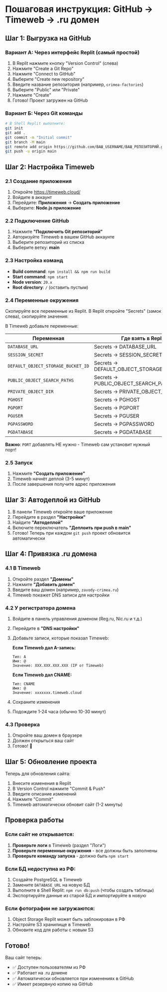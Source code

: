 # Пошаговая инструкция: GitHub → Timeweb → .ru домен

## Шаг 1: Выгрузка на GitHub

### Вариант А: Через интерфейс Replit (самый простой)

1. В Replit нажмите кнопку "Version Control" (слева)
2. Нажмите "Create a Git Repo"
3. Нажмите "Connect to GitHub"
4. Выберите "Create new repository"
5. Введите название репозитория (например, `crimea-factories`)
6. Выберите "Public" или "Private"
7. Нажмите "Create"
8. Готово! Проект загружен на GitHub

### Вариант Б: Через Git команды

```bash
# В Shell Replit выполните:
git init
git add .
git commit -m "Initial commit"
git branch -M main
git remote add origin https://github.com/ВАШ_USERNAME/ВАШ_РЕПОЗИТОРИЙ.git
git push -u origin main
```

## Шаг 2: Настройка Timeweb

### 2.1 Создание приложения

1. Откройте https://timeweb.cloud/
2. Войдите в аккаунт
3. Перейдите: **Приложения** → **Создать приложение**
4. Выберите: **Node.js приложение**

### 2.2 Подключение GitHub

1. Нажмите **"Подключить Git репозиторий"**
2. Авторизуйте Timeweb в вашем GitHub аккаунте
3. Выберите репозиторий из списка
4. Выберите ветку: **main**

### 2.3 Настройка команд

- **Build command**: `npm install && npm run build`
- **Start command**: `npm start`
- **Node version**: `20.x`
- **Root directory**: `/` (оставить пустым)

### 2.4 Переменные окружения

Скопируйте все переменные из Replit. В Replit откройте "Secrets" (замок слева), скопируйте значения:

В Timeweb добавьте переменные:

| Переменная | Где взять в Replit |
|------------|-------------------|
| `DATABASE_URL` | Secrets → DATABASE_URL |
| `SESSION_SECRET` | Secrets → SESSION_SECRET |
| `DEFAULT_OBJECT_STORAGE_BUCKET_ID` | Secrets → DEFAULT_OBJECT_STORAGE_BUCKET_ID |
| `PUBLIC_OBJECT_SEARCH_PATHS` | Secrets → PUBLIC_OBJECT_SEARCH_PATHS |
| `PRIVATE_OBJECT_DIR` | Secrets → PRIVATE_OBJECT_DIR |
| `PGHOST` | Secrets → PGHOST |
| `PGPORT` | Secrets → PGPORT |
| `PGUSER` | Secrets → PGUSER |
| `PGPASSWORD` | Secrets → PGPASSWORD |
| `PGDATABASE` | Secrets → PGDATABASE |

**Важно**: `PORT` добавлять НЕ нужно - Timeweb сам установит нужный порт!

### 2.5 Запуск

1. Нажмите **"Создать приложение"**
2. Timeweb начнёт деплой (3-5 минут)
3. После завершения получите адрес приложения

## Шаг 3: Автодеплой из GitHub

1. В панели Timeweb откройте ваше приложение
2. Перейдите в раздел **"Настройки"**
3. Найдите **"Автодеплой"**
4. Включите переключатель **"Деплоить при push в main"**
5. Готово! Теперь при каждом `git push` проект обновится автоматически

## Шаг 4: Привязка .ru домена

### 4.1 В Timeweb

1. Откройте раздел **"Домены"**
2. Нажмите **"Добавить домен"**
3. Введите ваш домен (например, `zavody-crimea.ru`)
4. Timeweb покажет DNS записи для настройки

### 4.2 У регистратора домена

1. Войдите в панель управления доменом (Reg.ru, Nic.ru и т.д.)
2. Перейдите в **"DNS настройки"**
3. Добавьте записи, которые показал Timeweb:
   
   **Если Timeweb дал A-запись:**
   ```
   Тип: A
   Имя: @
   Значение: XXX.XXX.XXX.XXX (IP от Timeweb)
   ```
   
   **Если Timeweb дал CNAME:**
   ```
   Тип: CNAME
   Имя: @
   Значение: xxxxxxx.timeweb.cloud
   ```

4. Сохраните изменения
5. Подождите 1-24 часа (обычно 10-30 минут)

### 4.3 Проверка

1. Откройте ваш домен в браузере
2. Должен открыться ваш сайт
3. Готово! 🎉

## Шаг 5: Обновление проекта

Теперь для обновления сайта:

1. Внесите изменения в Replit
2. В Version Control нажмите "Commit & Push"
3. Введите описание изменений
4. Нажмите "Commit"
5. Timeweb автоматически обновит сайт (1-2 минуты)

## Проверка работы

### Если сайт не открывается:

1. **Проверьте логи** в Timeweb (раздел "Логи")
2. **Проверьте переменные окружения** - все должны быть заполнены
3. **Проверьте команду запуска** - должно быть `npm start`

### Если БД недоступна из РФ:

1. Создайте PostgreSQL в Timeweb
2. Замените `DATABASE_URL` на новую БД
3. Выполните в Shell Replit: `npm run db:push` (чтобы создать таблицы)
4. Экспортируйте данные из старой БД и импортируйте в новую

### Если фотографии не загружаются:

1. Object Storage Replit может быть заблокирован в РФ
2. Настройте S3 хранилище в Timeweb
3. Обновите код для работы с новым S3

## Готово!

Ваш сайт теперь:
- ✅ Доступен пользователям из РФ
- ✅ Работает на .ru домене
- ✅ Автоматически обновляется при изменениях в GitHub
- ✅ Имеет резервную копию на GitHub
